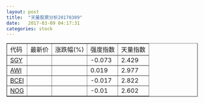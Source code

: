 ```yaml
---
layout: post
title:  "天量股票分析20170309"
date:   2017-03-09 04:17:31
categories: stock
---
```

<script type="text/javascript">
var stockList = []
stockList.push('gb_sgy');
stockList.push('gb_awi');
stockList.push('gb_bcei');
stockList.push('gb_nog');
</script>

<table border="1">
 <tr>
  <td>代码</td>
  <td>最新价</td>
  <td>涨跌幅(%)</td>
 <td>强度指数</td>
 <td>天量指数</td>
</tr>
  <tr id="sgy"><td><a href="http://stock.finance.sina.com.cn/usstock/quotes/SGY.html" target="_blank">SGY</a></td><td></td><td></td><td>-0.073</td><td>2.429</td></tr>
  <tr id="awi"><td><a href="http://stock.finance.sina.com.cn/usstock/quotes/AWI.html" target="_blank">AWI</a></td><td></td><td></td><td>0.019</td><td>2.977</td></tr>
  <tr id="bcei"><td><a href="http://stock.finance.sina.com.cn/usstock/quotes/BCEI.html" target="_blank">BCEI</a></td><td></td><td></td><td>-0.017</td><td>2.822</td></tr>
  <tr id="nog"><td><a href="http://stock.finance.sina.com.cn/usstock/quotes/NOG.html" target="_blank">NOG</a></td><td></td><td></td><td>-0.01</td><td>2.602</td></tr>
</table>
